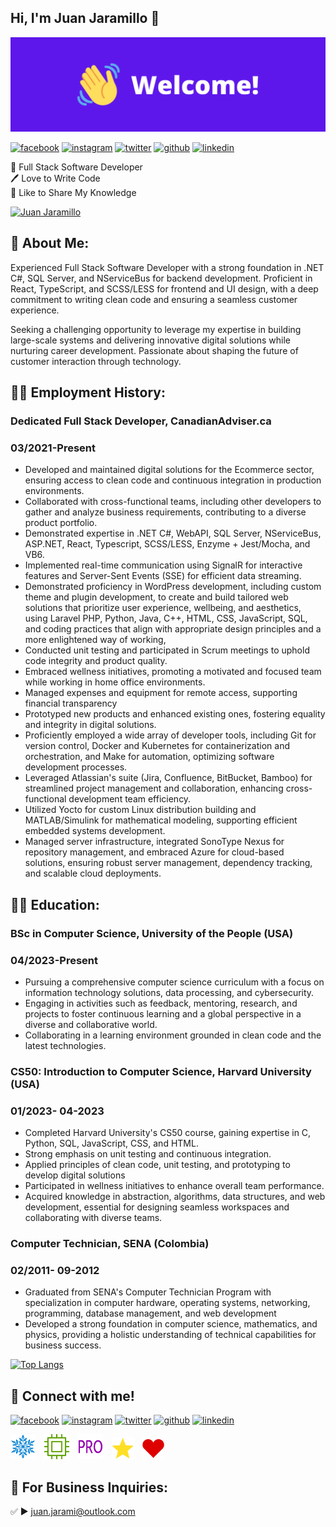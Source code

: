 ## Hi, I'm Juan Jaramillo 👋

![Hi, I'm Juan Jaramillo 👋](https://github.com/juanjarami/juanjarami/blob/main/welcome1.png?raw=true)

[<img src='https://camo.githubusercontent.com/2d1ffa69dd491ebeca01b2098cf8233dd09950ff5895abccd5b455ca442abc59/68747470733a2f2f696d672e736869656c64732e696f2f62616467652f46616365626f6f6b2d3138373746323f7374796c653d666f722d7468652d6261646765266c6f676f3d66616365626f6f6b266c6f676f436f6c6f723d7768697465' alt='facebook' height='40'>](https://www.facebook.com/#)  [<img src='https://camo.githubusercontent.com/b3d4671768bd0f9b6c8f410a25a96e0c5a4d135208d8910461e986f97e7985ab/68747470733a2f2f696d672e736869656c64732e696f2f62616467652f496e7374616772616d2d4534343035463f7374796c653d666f722d7468652d6261646765266c6f676f3d696e7374616772616d266c6f676f436f6c6f723d7768697465' alt='instagram' height='40'>](https://www.instagram.com/#/)  [<img src='https://camo.githubusercontent.com/5d03c86f6a75f7cbe80d135d9162fbf6dc46a31253cf30a8e9bb8279b4d574d3/68747470733a2f2f696d672e736869656c64732e696f2f62616467652f547769747465722d3144413146323f7374796c653d666f722d7468652d6261646765266c6f676f3d74776974746572266c6f676f436f6c6f723d7768697465' alt='twitter' height='40'>](https://twitter.com/#)  [<img src='https://camo.githubusercontent.com/bd2bd127c104ba5c98bb12c70801b075aee1f040009089510f69554300e7ff41/68747470733a2f2f696d672e736869656c64732e696f2f62616467652f4769742d4630353033323f7374796c653d666f722d7468652d6261646765266c6f676f3d676974266c6f676f436f6c6f723d7768697465' alt='github' height='40'>](https://github.com/juanjarami)  [<img src='https://camo.githubusercontent.com/a80d00f23720d0bc9f55481cfcd77ab79e141606829cf16ec43f8cacc7741e46/68747470733a2f2f696d672e736869656c64732e696f2f62616467652f4c696e6b6564496e2d3030373742353f7374796c653d666f722d7468652d6261646765266c6f676f3d6c696e6b6564696e266c6f676f436f6c6f723d7768697465' alt='linkedin' height='40'>](https://www.linkedin.com/in/juan-jarami/)  


<p>
👑 Full Stack Software Developer <br> 
🖊️ Love to Write Code <br> 
🎤 Like to Share My Knowledge </p> 

<p align="left"> <a href="https://twitter.com/juanjarami" target="blank"><img src="https://img.shields.io/twitter/follow/Juan Jaramillo?logo=twitter&style=for-the-badge" alt="Juan Jaramillo" /></a> </p>



## 🚀 About Me:
Experienced Full Stack Software Developer with a strong foundation in .NET C#, SQL Server, and NServiceBus for backend development. Proficient in React, TypeScript, and SCSS/LESS for frontend and UI design, with a deep commitment to writing clean code and ensuring a seamless customer experience.

Seeking a challenging opportunity to leverage my expertise in building large-scale systems and delivering innovative digital solutions while nurturing career development. Passionate about shaping the future of customer interaction through technology.


## 👨‍💻 Employment History: 
### Dedicated Full Stack Developer, CanadianAdviser.ca
### 03/2021-Present <br>
- Developed and maintained digital solutions for the Ecommerce sector, ensuring access to clean code and continuous integration in production environments. <br>
- Collaborated with cross-functional teams, including other developers to gather
and analyze business requirements, contributing to a diverse product portfolio. <br>
- Demonstrated expertise in .NET C#, WebAPI, SQL Server, NServiceBus,
ASP.NET, React, Typescript, SCSS/LESS, Enzyme + Jest/Mocha, and VB6. <br>
- Implemented real-time communication using SignalR for interactive features
and Server-Sent Events (SSE) for efficient data streaming. <br>
- Demonstrated proficiency in WordPress development, including custom
theme and plugin development, to create and build tailored web solutions
that prioritize user experience, wellbeing, and aesthetics, using Laravel PHP,
Python, Java, C++, HTML, CSS, JavaScript, SQL, and coding practices that align
with appropriate design principles and a more enlightened way of working, <br>
- Conducted unit testing and participated in Scrum meetings to uphold code
integrity and product quality. <br>
- Embraced wellness initiatives, promoting a motivated and focused team while
working in home office environments. <br>
- Managed expenses and equipment for remote access, supporting financial
transparency <br>
- Prototyped new products and enhanced existing ones, fostering equality and
integrity in digital solutions. <br>
- Proficiently employed a wide array of developer tools, including Git for version
control, Docker and Kubernetes for containerization and orchestration, and
Make for automation, optimizing software development processes. <br>
- Leveraged Atlassian's suite (Jira, Confluence, BitBucket, Bamboo) for streamlined project management and collaboration, enhancing cross-functional development team efficiency. <br>
- Utilized Yocto for custom Linux distribution building and MATLAB/Simulink for
mathematical modeling, supporting efficient embedded systems development. <br>
- Managed server infrastructure, integrated SonoType Nexus for repository
management, and embraced Azure for cloud-based solutions, ensuring robust
server management, dependency tracking, and scalable cloud deployments. <br>




## 👨‍💻 Education: 
### BSc in Computer Science, University of the People (USA)
### 04/2023-Present <br>
- Pursuing a comprehensive computer science curriculum with a focus on information technology solutions, data processing, and cybersecurity.
- Engaging in activities such as feedback, mentoring, research, and projects to
foster continuous learning and a global perspective in a diverse and collaborative world.
- Collaborating in a learning environment grounded in clean code and the latest
technologies.

### CS50: Introduction to Computer Science, Harvard University (USA)
### 01/2023- 04-2023 <br>
- Completed Harvard University's CS50 course, gaining expertise in C, Python,
SQL, JavaScript, CSS, and HTML.
- Strong emphasis on unit testing and continuous integration.
- Applied principles of clean code, unit testing, and prototyping to develop
digital solutions
- Participated in wellness initiatives to enhance overall team performance.
- Acquired knowledge in abstraction, algorithms, data structures, and web development, essential for designing seamless workspaces and collaborating with diverse teams.

### Computer Technician, SENA (Colombia)
### 02/2011- 09-2012 <br>
- Graduated from SENA's Computer Technician Program with specialization in computer hardware, operating systems, networking, programming, database management, and web development
- Developed a strong foundation in computer science, mathematics, and physics,
providing a holistic understanding of technical capabilities for business success.



[![Top Langs](https://github-readme-stats.vercel.app/api/top-langs/?username=juanjarami)](https://github.com/anuraghazra/github-readme-stats)



## 🔗 Connect with me!
[<img src='https://camo.githubusercontent.com/2d1ffa69dd491ebeca01b2098cf8233dd09950ff5895abccd5b455ca442abc59/68747470733a2f2f696d672e736869656c64732e696f2f62616467652f46616365626f6f6b2d3138373746323f7374796c653d666f722d7468652d6261646765266c6f676f3d66616365626f6f6b266c6f676f436f6c6f723d7768697465' alt='facebook' height='40'>](https://www.facebook.com/#)  [<img src='https://camo.githubusercontent.com/b3d4671768bd0f9b6c8f410a25a96e0c5a4d135208d8910461e986f97e7985ab/68747470733a2f2f696d672e736869656c64732e696f2f62616467652f496e7374616772616d2d4534343035463f7374796c653d666f722d7468652d6261646765266c6f676f3d696e7374616772616d266c6f676f436f6c6f723d7768697465' alt='instagram' height='40'>](https://www.instagram.com/#/)  [<img src='https://camo.githubusercontent.com/5d03c86f6a75f7cbe80d135d9162fbf6dc46a31253cf30a8e9bb8279b4d574d3/68747470733a2f2f696d672e736869656c64732e696f2f62616467652f547769747465722d3144413146323f7374796c653d666f722d7468652d6261646765266c6f676f3d74776974746572266c6f676f436f6c6f723d7768697465' alt='twitter' height='40'>](https://twitter.com/#)  [<img src='https://camo.githubusercontent.com/bd2bd127c104ba5c98bb12c70801b075aee1f040009089510f69554300e7ff41/68747470733a2f2f696d672e736869656c64732e696f2f62616467652f4769742d4630353033323f7374796c653d666f722d7468652d6261646765266c6f676f3d676974266c6f676f436f6c6f723d7768697465' alt='github' height='40'>](https://github.com/juanjarami)  [<img src='https://camo.githubusercontent.com/a80d00f23720d0bc9f55481cfcd77ab79e141606829cf16ec43f8cacc7741e46/68747470733a2f2f696d672e736869656c64732e696f2f62616467652f4c696e6b6564496e2d3030373742353f7374796c653d666f722d7468652d6261646765266c6f676f3d6c696e6b6564696e266c6f676f436f6c6f723d7768697465' alt='linkedin' height='40'>](https://www.linkedin.com/in/juan-jarami/)  



<a href='https://archiveprogram.github.com/'><img src='https://raw.githubusercontent.com/acervenky/animated-github-badges/master/assets/acbadge.gif' width='40' height='40'></a> <a href='https://docs.github.com/en/developers'><img src='https://raw.githubusercontent.com/acervenky/animated-github-badges/master/assets/devbadge.gif' width='40' height='40'></a> <a href='https://github.com/pricing'><img src='https://raw.githubusercontent.com/acervenky/animated-github-badges/master/assets/pro.gif' width='40' height='40'></a> <a href='https://stars.github.com/'><img src='https://raw.githubusercontent.com/acervenky/animated-github-badges/master/assets/starbadge.gif' width='35' height='35'></a> <a href='https://docs.github.com/en/github/supporting-the-open-source-community-with-github-sponsors'><img src='https://raw.githubusercontent.com/acervenky/animated-github-badges/master/assets/sponsorbadge.gif' width='35' height='35'></a> 



## 📧 For Business Inquiries:
✅  ► juan.jarami@outlook.com



